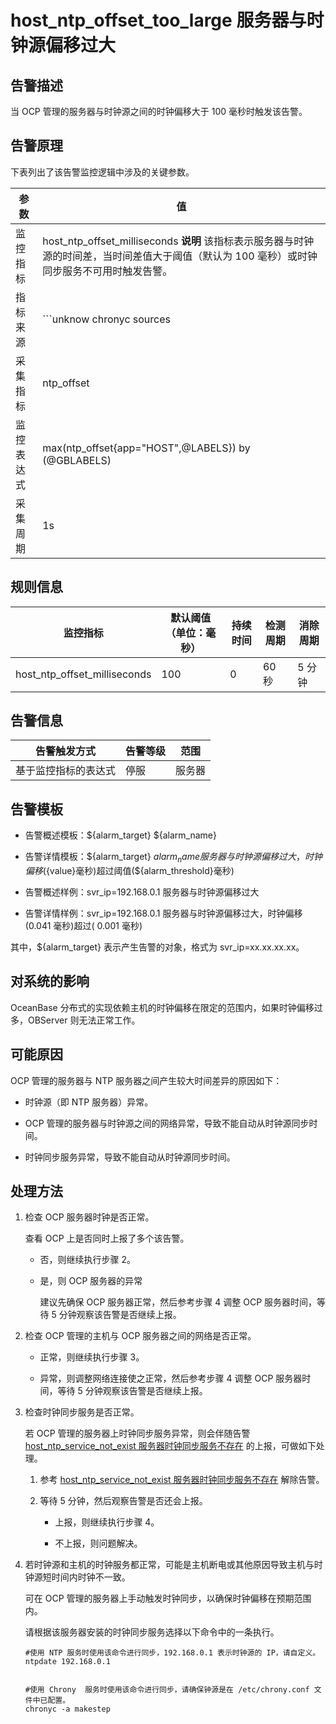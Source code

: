 host_ntp_offset_too_large 服务器与时钟源偏移过大 
==========================================================



告警描述 
-------------------------

当 OCP 管理的服务器与时钟源之间的时钟偏移大于 100 毫秒时触发该告警。

告警原理 
-------------------------

下表列出了该告警监控逻辑中涉及的关键参数。


|  参数   |                                                                                                                                                                                                                  值                                                                                                                                                                                                                  |
|-------|-------------------------------------------------------------------------------------------------------------------------------------------------------------------------------------------------------------------------------------------------------------------------------------------------------------------------------------------------------------------------------------------------------------------------------------|
| 监控指标  | host_ntp_offset_milliseconds **说明**  该指标表示服务器与时钟源的时间差，当时间差值大于阈值（默认为 100 毫秒）或时钟同步服务不可用时触发告警。                                                                                                                                                                                                                                                                                                         |
| 指标来源  | ```unknow chronyc sources | grep -e '^\^\*' | sed 's/.*\[\(.*\)\].*/\1/g' ntpq -np 127.0.0.1 | grep -v '127.127.1.0' |/bin/grep -e '^*' ntpdc -np 127.0.0.1 |grep -v '127.127.1.0' |grep -e '^*' ```  **说明**  该告警的指标来源相对特殊，是由 OCP-Agent 使用时钟服务来获取时钟偏移数据，OCP-Agent 默认使用 chronyd 获取时钟偏移，如果主机上不存在 chronyd 而存在 ntpd，则使用 ntp 采集时钟偏移，优先使用 ntpq 那条命令。 如果主机启动时间小于 10 分钟，将不采集时钟偏移数据。 |
| 采集指标  | ntp_offset                                                                                                                                                                                                                                                                                                                                                                                                                          |
| 监控表达式 | max(ntp_offset{app="HOST",@LABELS}) by (@GBLABELS)                                                                                                                                                                                                                                                                                                                                                                                  |
| 采集周期  | 1s                                                                                                                                                                                                                                                                                                                                                                                                                                  |



**规则信息** 
-----------------------------



|             监控指标             | 默认阈值（单位：毫秒） | 持续时间 | 检测周期 | 消除周期 |
|------------------------------|-------------|------|------|------|
| host_ntp_offset_milliseconds | 100         | 0    | 60 秒 | 5 分钟 |



**告警信息** 
-----------------------------



|   告警触发方式   | 告警等级 | 范围  |
|------------|------|-----|
| 基于监控指标的表达式 | 停服   | 服务器 |



告警模板 
-------------------------

* 告警概述模板：${alarm_target} ${alarm_name}

  

* 告警详情模板：${alarm_target} ${alarm_name} 服务器与时钟源偏移过大，时钟偏移(${value}毫秒)超过阈值(${alarm_threshold}毫秒)

  

* 告警概述样例：svr_ip=192.168.0.1 服务器与时钟源偏移过大

  

* 告警详情样例：svr_ip=192.168.0.1 服务器与时钟源偏移过大，时钟偏移(0.041 毫秒)超过( 0.001 毫秒)

  




其中，${alarm_target} 表示产生告警的对象，格式为 svr_ip=xx.xx.xx.xx。

对系统的影响 
---------------------------

OceanBase 分布式的实现依赖主机的时钟偏移在限定的范围内，如果时钟偏移过多，OBServer 则无法正常工作。

可能原因 
-------------------------

OCP 管理的服务器与 NTP 服务器之间产生较大时间差异的原因如下：

* 时钟源（即 NTP 服务器）异常。

  

* OCP 管理的服务器与时钟源之间的网络异常，导致不能自动从时钟源同步时间。

  

* 时钟同步服务异常，导致不能自动从时钟源同步时间。

  




处理方法 
-------------------------

1. 检查 OCP 服务器时钟是否正常。

   查看 OCP 上是否同时上报了多个该告警。
   * 否，则继续执行步骤 2。

     
   
   * 是，则 OCP 服务器的异常

     建议先确保 OCP 服务器正常，然后参考步骤 4 调整 OCP 服务器时间，等待 5 分钟观察该告警是否继续上报。
     
   

   

2. 检查 OCP 管理的主机与 OCP 服务器之间的网络是否正常。

   * 正常，则继续执行步骤 3。

     
   
   * 异常，则调整网络连接使之正常，然后参考步骤 4 调整 OCP 服务器时间，等待 5 分钟观察该告警是否继续上报。

     
   

   

3. 检查时钟同步服务是否正常。

   若 OCP 管理的服务器上时钟同步服务异常，则会伴随告警 [host_ntp_service_not_exist 服务器时钟同步服务不存在](/zh-CN/4.alarm-reference/3.application-alert/16.the-host_ntp_service_not_exist-server-clock-synchronization-service-does-not-exist.md) 的上报，可做如下处理。
   1. 参考 [host_ntp_service_not_exist 服务器时钟同步服务不存在](/zh-CN/4.alarm-reference/3.application-alert/16.the-host_ntp_service_not_exist-server-clock-synchronization-service-does-not-exist.md) 解除告警。

      
   
   2. 等待 5 分钟，然后观察告警是否还会上报。

      * 上报，则继续执行步骤 4。

        
      
      * 不上报，则问题解决。

        
      

      
   

   

4. 若时钟源和主机的时钟服务都正常，可能是主机断电或其他原因导致主机与时钟源短时间内时钟不一致。

   可在 OCP 管理的服务器上手动触发时钟同步，以确保时钟偏移在预期范围内。

   请根据该服务器安装的时钟同步服务选择以下命令中的一条执行。

   ```unknow
   #使用 NTP 服务时使用该命令进行同步，192.168.0.1 表示时钟源的 IP，请自定义。
   ntpdate 192.168.0.1
   
   
   #使用 Chrony  服务时使用该命令进行同步，请确保钟源是在 /etc/chrony.conf 文件中已配置。
   chronyc -a makestep
   ```

   



